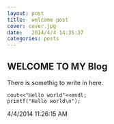```yaml
---
layout: post
title:  welcome post
cover: cover.jpg
date:   2014/4/4 14:35:37 
categories: posts
---
```


## WELCOME TO MY Blog

There is somethig to write in here.

    cout<<"Hello world"<<endl;
	printf("Hello world\n");

4/4/2014 11:26:15 AM 
